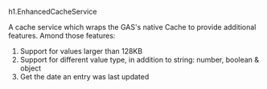 h1.EnhancedCacheService

A cache service which wraps the GAS's native Cache to provide additional features.
Amond those features:
1. Support for values larger than 128KB
2. Support for different value type, in addition to string: number, boolean & object
3. Get the date an entry was last updated
